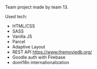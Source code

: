 Team project made by team 13. 

Used tech: 
- HTML/CSS
- SASS
- Vanilla JS 
- Parcel
- Adaptive Layout
- REST API https://www.themoviedb.org/
- Goodle auth with Firebase
- domI18n internationalization
